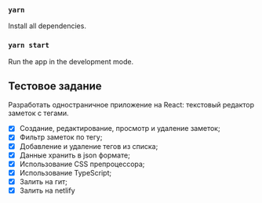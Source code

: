### `yarn` 

Install all dependencies. 

### `yarn start` 

Run the app in the development mode. 

## Тестовое задание 

Разработать одностраничное приложение на React: текстовый редактор заметок с тегами. 

- [x] Создание, редактирование, просмотр и удаление заметок; 
- [x] Фильтр заметок по тегу; 
- [x] Добавление и удаление тегов из списка; 
- [x] Данные хранить в json формате; 
- [x] Использование CSS препроцессора; 
- [x] Использование TypeScript; 
- [x] Залить на гит; 
- [x] Залить на netlify
